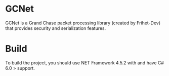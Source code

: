 # **GCNet**
GCNet is a Grand Chase packet processing library (created by Frihet-Dev) that provides security and serialization features.
# Build
To build the project, you should use NET Framework 4.5.2 with and have C# 6.0 > support.
